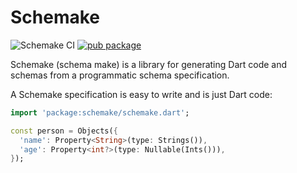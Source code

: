 # Schemake

![Schemake CI](https://github.com/renatoathaydes/schemake/workflows/Schemake%20CI/badge.svg)
[![pub package](https://img.shields.io/pub/v/schemake.svg)](https://pub.dev/packages/schemake)

Schemake (schema make) is a library for generating Dart code and schemas from a programmatic schema specification.

A Schemake specification is easy to write and is just Dart code:

```dart
import 'package:schemake/schemake.dart';

const person = Objects({
  'name': Property<String>(type: Strings()),
  'age': Property<int?>(type: Nullable(Ints())),
});
```
